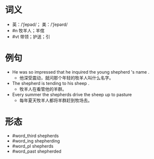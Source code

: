 # 词义
- 英：/ˈʃepəd/； 美：/ˈʃepərd/
- #n 牧羊人；羊倌
- #vt 带领；护送；引
# 例句
- He was so impressed that he inquired the young shepherd 's name .
	- 他深受震动，就问那个年轻的牧羊人叫什么名字。
- The shepherd is tending to his sheep .
	- 牧羊人在看管他的羊群。
- Every summer the shepherds drive the sheep up to pasture
	- 每年夏天牧羊人都将羊群赶到牧场去。
# 形态
- #word_third shepherds
- #word_ing shepherding
- #word_pl shepherds
- #word_past shepherded

